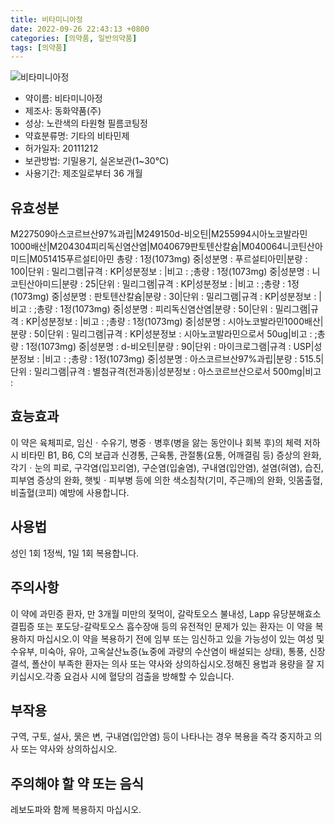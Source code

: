 ```yaml
---
title: 비타미니아정
date: 2022-09-26 22:43:13 +0800
categories: [의약품, 일반의약품]
tags: [의약품]
---
```

![비타미니아정](https://nedrug.mfds.go.kr/pbp/cmn/itemImageDownload/149723197859900003)

- 약이름: 비타미니아정
- 제조사: 동화약품(주)
- 성상: 노란색의 타원형 필름코팅정
- 약효분류명: 기타의 비타민제
- 허가일자: 20111212
- 보관방법: 기밀용기, 실온보관(1~30℃)
- 사용기간: 제조일로부터 36 개월
## 유효성분
M227509아스코르브산97%과립|M249150d-비오틴|M255994시아노코발라민1000배산|M204304피리독신염산염|M040679판토텐산칼슘|M040064니코틴산아미드|M051415푸르설티아민
총량 : 1정(1073mg) 중|성분명 : 푸르설티아민|분량 : 100|단위 : 밀리그램|규격 : KP|성분정보 : |비고 : ;총량 : 1정(1073mg) 중|성분명 : 니코틴산아미드|분량 : 25|단위 : 밀리그램|규격 : KP|성분정보 : |비고 : ;총량 : 1정(1073mg) 중|성분명 : 판토텐산칼슘|분량 : 30|단위 : 밀리그램|규격 : KP|성분정보 : |비고 : ;총량 : 1정(1073mg) 중|성분명 : 피리독신염산염|분량 : 50|단위 : 밀리그램|규격 : KP|성분정보 : |비고 : ;총량 : 1정(1073mg) 중|성분명 : 시아노코발라민1000배산|분량 : 50|단위 : 밀리그램|규격 : KP|성분정보 : 시아노코발라민으로서 50ug|비고 : ;총량 : 1정(1073mg) 중|성분명 : d-비오틴|분량 : 90|단위 : 마이크로그램|규격 : USP|성분정보 : |비고 : ;총량 : 1정(1073mg) 중|성분명 : 아스코르브산97%과립|분량 : 515.5|단위 : 밀리그램|규격 : 별첨규격(전과동)|성분정보 : 아스코르브산으로서 500mg|비고 :
## 효능효과
이 약은 육체피로, 임신ㆍ수유기, 병중ㆍ병후(병을 앓는 동안이나 회복 후)의 체력 저하 시 비타민 B1, B6, C의 보급과 신경통, 근육통, 관절통(요통, 어깨결림 등) 증상의 완화, 각기ㆍ눈의 피로, 구각염(입꼬리염), 구순염(입술염), 구내염(입안염), 설염(혀염), 습진, 피부염 증상의 완화, 햇빛ㆍ피부병 등에 의한 색소침착(기미, 주근깨)의 완화, 잇몸출혈, 비출혈(코피) 예방에 사용합니다.
## 사용법
성인 1회 1정씩, 1일 1회 복용합니다.
## 주의사항
이 약에 과민증 환자, 만 3개월 미만의 젖먹이, 갈락토오스 불내성, Lapp 유당분해효소 결핍증 또는 포도당-갈락토오스 흡수장애 등의 유전적인 문제가 있는 환자는 이 약을 복용하지 마십시오.이 약을 복용하기 전에 임부 또는 임신하고 있을 가능성이 있는 여성 및 수유부, 미숙아, 유아, 고옥살산뇨증(뇨중에 과량의 수산염이 배설되는 상태), 통풍, 신장결석, 폴산이 부족한 환자는 의사 또는 약사와 상의하십시오.정해진 용법과 용량을 잘 지키십시오.각종 요검사 시에 혈당의 검출을 방해할 수 있습니다.
## 부작용
구역, 구토, 설사, 묽은 변, 구내염(입안염) 등이 나타나는 경우 복용을 즉각 중지하고 의사 또는 약사와 상의하십시오.
## 주의해야 할 약 또는 음식
레보도파와 함께 복용하지 마십시오.
